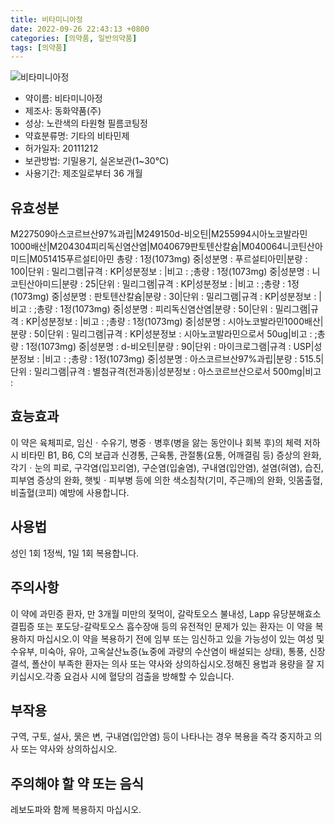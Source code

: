 ```yaml
---
title: 비타미니아정
date: 2022-09-26 22:43:13 +0800
categories: [의약품, 일반의약품]
tags: [의약품]
---
```

![비타미니아정](https://nedrug.mfds.go.kr/pbp/cmn/itemImageDownload/149723197859900003)

- 약이름: 비타미니아정
- 제조사: 동화약품(주)
- 성상: 노란색의 타원형 필름코팅정
- 약효분류명: 기타의 비타민제
- 허가일자: 20111212
- 보관방법: 기밀용기, 실온보관(1~30℃)
- 사용기간: 제조일로부터 36 개월
## 유효성분
M227509아스코르브산97%과립|M249150d-비오틴|M255994시아노코발라민1000배산|M204304피리독신염산염|M040679판토텐산칼슘|M040064니코틴산아미드|M051415푸르설티아민
총량 : 1정(1073mg) 중|성분명 : 푸르설티아민|분량 : 100|단위 : 밀리그램|규격 : KP|성분정보 : |비고 : ;총량 : 1정(1073mg) 중|성분명 : 니코틴산아미드|분량 : 25|단위 : 밀리그램|규격 : KP|성분정보 : |비고 : ;총량 : 1정(1073mg) 중|성분명 : 판토텐산칼슘|분량 : 30|단위 : 밀리그램|규격 : KP|성분정보 : |비고 : ;총량 : 1정(1073mg) 중|성분명 : 피리독신염산염|분량 : 50|단위 : 밀리그램|규격 : KP|성분정보 : |비고 : ;총량 : 1정(1073mg) 중|성분명 : 시아노코발라민1000배산|분량 : 50|단위 : 밀리그램|규격 : KP|성분정보 : 시아노코발라민으로서 50ug|비고 : ;총량 : 1정(1073mg) 중|성분명 : d-비오틴|분량 : 90|단위 : 마이크로그램|규격 : USP|성분정보 : |비고 : ;총량 : 1정(1073mg) 중|성분명 : 아스코르브산97%과립|분량 : 515.5|단위 : 밀리그램|규격 : 별첨규격(전과동)|성분정보 : 아스코르브산으로서 500mg|비고 :
## 효능효과
이 약은 육체피로, 임신ㆍ수유기, 병중ㆍ병후(병을 앓는 동안이나 회복 후)의 체력 저하 시 비타민 B1, B6, C의 보급과 신경통, 근육통, 관절통(요통, 어깨결림 등) 증상의 완화, 각기ㆍ눈의 피로, 구각염(입꼬리염), 구순염(입술염), 구내염(입안염), 설염(혀염), 습진, 피부염 증상의 완화, 햇빛ㆍ피부병 등에 의한 색소침착(기미, 주근깨)의 완화, 잇몸출혈, 비출혈(코피) 예방에 사용합니다.
## 사용법
성인 1회 1정씩, 1일 1회 복용합니다.
## 주의사항
이 약에 과민증 환자, 만 3개월 미만의 젖먹이, 갈락토오스 불내성, Lapp 유당분해효소 결핍증 또는 포도당-갈락토오스 흡수장애 등의 유전적인 문제가 있는 환자는 이 약을 복용하지 마십시오.이 약을 복용하기 전에 임부 또는 임신하고 있을 가능성이 있는 여성 및 수유부, 미숙아, 유아, 고옥살산뇨증(뇨중에 과량의 수산염이 배설되는 상태), 통풍, 신장결석, 폴산이 부족한 환자는 의사 또는 약사와 상의하십시오.정해진 용법과 용량을 잘 지키십시오.각종 요검사 시에 혈당의 검출을 방해할 수 있습니다.
## 부작용
구역, 구토, 설사, 묽은 변, 구내염(입안염) 등이 나타나는 경우 복용을 즉각 중지하고 의사 또는 약사와 상의하십시오.
## 주의해야 할 약 또는 음식
레보도파와 함께 복용하지 마십시오.
